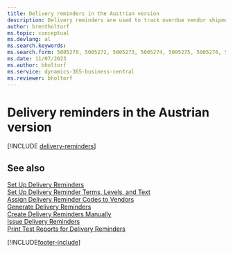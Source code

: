 ```yaml
---
title: Delivery reminders in the Austrian version
description: Delivery reminders are used to track overdue vendor shipments and to remind vendors about overdue deliveries in the Austrian version.
author: brentholtorf
ms.topic: conceptual
ms.devlang: al
ms.search.keywords:
ms.search.form: 5005270, 5005272, 5005273, 5005274, 5005275, 5005276, 5005280
ms.date: 11/07/2023
ms.author: bholtorf
ms.service: dynamics-365-business-central
ms.reviewer: bholtorf
---
```

# Delivery reminders in the Austrian version

[!INCLUDE [delivery-reminders](../includes/ATCHDE/delivery-reminders.md)]

## See also

 [Set Up Delivery Reminders](how-to-set-up-delivery-reminders.md)   
 [Set Up Delivery Reminder Terms, Levels, and Text](how-to-set-up-delivery-reminder-terms-levels-and-text.md)   
 [Assign Delivery Reminder Codes to Vendors](how-to-assign-delivery-reminder-codes-to-vendors.md)   
 [Generate Delivery Reminders](how-to-generate-delivery-reminders.md)   
 [Create Delivery Reminders Manually](how-to-create-delivery-reminders-manually.md)   
 [Issue Delivery Reminders](how-to-issue-delivery-reminders.md)   
 [Print Test Reports for Delivery Reminders](how-to-print-test-reports-for-delivery-reminders.md)


[!INCLUDE[footer-include](../../includes/footer-banner.md)]